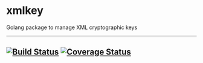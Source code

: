 # xmlkey

Golang package to manage XML cryptographic keys

---
[![Build Status](https://travis-ci.org/MrGossett/xmlkey.svg?branch=master)](https://travis-ci.org/MrGossett/xmlkey) [![Coverage Status](https://coveralls.io/repos/MrGossett/xmlkey/badge.svg)](https://coveralls.io/r/MrGossett/xmlkey)
---

